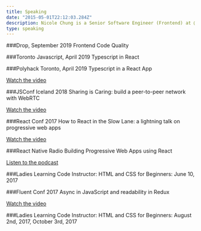 ```yaml
---
title: Speaking
date: "2015-05-01T22:12:03.284Z"
description: Nicole Chung is a Senior Software Engineer (Frontend) at @JoinLeague. 
type: speaking
---
```

###Drop, September 2019
Frontend Code Quality

###Toronto Javascript, April 2019
Typescript in React

###Polyhack Toronto, April 2019
Typescript in a React App

[Watch the video](https://www.youtube.com/watch?v=CuivW4J0Quc)

###JSConf Iceland 2018
Sharing is Caring: build a peer-to-peer network with WebRTC

[Watch the video](https://www.youtube.com/watch?v=ZGPOQOLv1p0)

###React Conf 2017
How to React in the Slow Lane: a lightning talk on progressive web apps

[Watch the video](https://www.youtube.com/watch?v=pSr6sTRDdi4)

###React Native Radio
Building Progressive Web Apps using React

[Listen to the podcast](https://devchat.tv/react-native-radio/building-progressive-web-apps-using-react-feat-nicole-chung)

###Ladies Learning Code
Instructor: HTML and CSS for Beginners: June 10, 2017

###Fluent Conf 2017
Async in JavaScript and readability in Redux

[Watch the video](https://www.safaribooksonline.com/library/view/fluent-conference-2017/9781491985298/video311483.html)

###Ladies Learning Code
Instructor: HTML and CSS for Beginners: August 2nd, 2017, October 3rd, 2017

